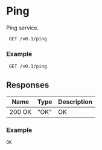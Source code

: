 # Ping

Ping service.

```
 GET /v0.1/ping
```

### Example
```
 GET /v0.1/ping
```

## Responses
Name   | Type | Description
-------|------|------
200 OK | "OK" |OK


### Example
`
 OK
`
